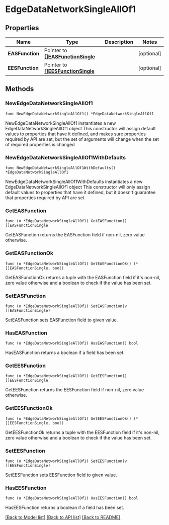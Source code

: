 # EdgeDataNetworkSingleAllOf1

## Properties

Name | Type | Description | Notes
------------ | ------------- | ------------- | -------------
**EASFunction** | Pointer to [**[]EASFunctionSingle**](EASFunctionSingle.md) |  | [optional] 
**EESFunction** | Pointer to [**[]EESFunctionSingle**](EESFunctionSingle.md) |  | [optional] 

## Methods

### NewEdgeDataNetworkSingleAllOf1

`func NewEdgeDataNetworkSingleAllOf1() *EdgeDataNetworkSingleAllOf1`

NewEdgeDataNetworkSingleAllOf1 instantiates a new EdgeDataNetworkSingleAllOf1 object
This constructor will assign default values to properties that have it defined,
and makes sure properties required by API are set, but the set of arguments
will change when the set of required properties is changed

### NewEdgeDataNetworkSingleAllOf1WithDefaults

`func NewEdgeDataNetworkSingleAllOf1WithDefaults() *EdgeDataNetworkSingleAllOf1`

NewEdgeDataNetworkSingleAllOf1WithDefaults instantiates a new EdgeDataNetworkSingleAllOf1 object
This constructor will only assign default values to properties that have it defined,
but it doesn't guarantee that properties required by API are set

### GetEASFunction

`func (o *EdgeDataNetworkSingleAllOf1) GetEASFunction() []EASFunctionSingle`

GetEASFunction returns the EASFunction field if non-nil, zero value otherwise.

### GetEASFunctionOk

`func (o *EdgeDataNetworkSingleAllOf1) GetEASFunctionOk() (*[]EASFunctionSingle, bool)`

GetEASFunctionOk returns a tuple with the EASFunction field if it's non-nil, zero value otherwise
and a boolean to check if the value has been set.

### SetEASFunction

`func (o *EdgeDataNetworkSingleAllOf1) SetEASFunction(v []EASFunctionSingle)`

SetEASFunction sets EASFunction field to given value.

### HasEASFunction

`func (o *EdgeDataNetworkSingleAllOf1) HasEASFunction() bool`

HasEASFunction returns a boolean if a field has been set.

### GetEESFunction

`func (o *EdgeDataNetworkSingleAllOf1) GetEESFunction() []EESFunctionSingle`

GetEESFunction returns the EESFunction field if non-nil, zero value otherwise.

### GetEESFunctionOk

`func (o *EdgeDataNetworkSingleAllOf1) GetEESFunctionOk() (*[]EESFunctionSingle, bool)`

GetEESFunctionOk returns a tuple with the EESFunction field if it's non-nil, zero value otherwise
and a boolean to check if the value has been set.

### SetEESFunction

`func (o *EdgeDataNetworkSingleAllOf1) SetEESFunction(v []EESFunctionSingle)`

SetEESFunction sets EESFunction field to given value.

### HasEESFunction

`func (o *EdgeDataNetworkSingleAllOf1) HasEESFunction() bool`

HasEESFunction returns a boolean if a field has been set.


[[Back to Model list]](../README.md#documentation-for-models) [[Back to API list]](../README.md#documentation-for-api-endpoints) [[Back to README]](../README.md)


